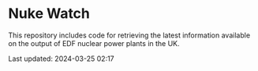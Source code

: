 # Nuke Watch

This repository includes code for retrieving the latest information available on the output of EDF nuclear power plants in the UK.

Last updated: 2024-03-25 02:17